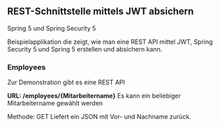 ## REST-Schnittstelle mittels JWT absichern
Spring 5 und Spring Security 5

Beispielapplikation die zeigt, wie man eine REST API mittel JWT, Spring Security 5 und Spring 5 erstellen und absichern kann.

### Employees
Zur Demonstration gibt es eine REST API

**URL: /employees/{Mitarbeitername}**
Es kann ein beliebiger Mitarbeitername gewählt werden

Methode: GET
Liefert ein JSON mit Vor- und Nachname zurück.
